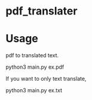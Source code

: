 pdf_translater
====

# Usage

pdf to translated text.

python3 main.py ex.pdf

If you want to only text translate,

python3 main.py ex.txt

